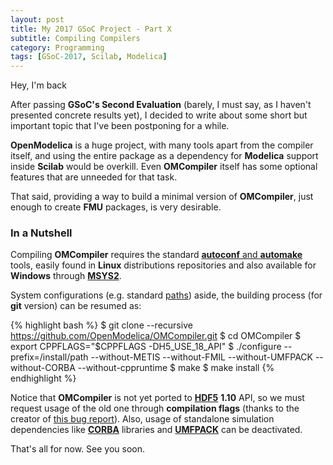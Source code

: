 ```yaml
---
layout: post
title: My 2017 GSoC Project - Part X
subtitle: Compiling Compilers
category: Programming
tags: [GSoC-2017, Scilab, Modelica]
--- 
```


Hey, I'm back

After passing **GSoC's Second Evaluation** (barely, I must say, as I haven't presented concrete results yet), I decided to write about some short but important topic that I've been postponing for a while.

**OpenModelica** is a huge project, with many tools apart from the compiler itself, and using the entire package as a dependency for **Modelica** support inside **Scilab** would be overkill. Even **OMCompiler** itself has some optional features that are unneeded for that task.

That said, providing a way to build a minimal version of **OMCompiler**, just enough to create **FMU** packages, is very desirable.

### In a Nutshell

Compiling **OMCompiler** requires the standard [**autoconf** and **automake**](https://en.wikipedia.org/wiki/Automake) tools, easily found in **Linux** distributions repositories and also available for **Windows** through [**MSYS2**](http://www.msys2.org/).

System configurations (e.g. standard [paths](https://en.wikipedia.org/wiki/PATH_(variable))) aside, the building process (for **git** version) can be resumed as:

{% highlight bash %}
$ git clone --recursive https://github.com/OpenModelica/OMCompiler.git
$ cd OMCompiler
$ export CPPFLAGS="$CPPFLAGS -DH5_USE_18_API"
$ ./configure --prefix=/install/path --without-METIS --without-FMIL --without-UMFPACK --without-CORBA --without-cppruntime
$ make
$ make install
{% endhighlight %}

Notice that **OMCompiler** is not yet ported to [**HDF5**](https://support.hdfgroup.org/HDF5/) **1.10** API, so we must request usage of the old one through **compilation flags** (thanks to the creator of [this bug report](https://trac.openmodelica.org/OpenModelica/ticket/3945)). Also, usage of standalone simulation dependencies like [**CORBA**](https://en.wikipedia.org/wiki/Common_Object_Request_Broker_Architecture) libraries and [**UMFPACK**](https://en.wikipedia.org/wiki/UMFPACK) can be deactivated.


That's all for now. See you soon.


